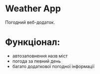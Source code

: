 # Weather App

Погодний веб-додаток.

# Функціонал:

- автозаповнення назв міст
- погода за певний день
- багато додаткової погодної інформації

